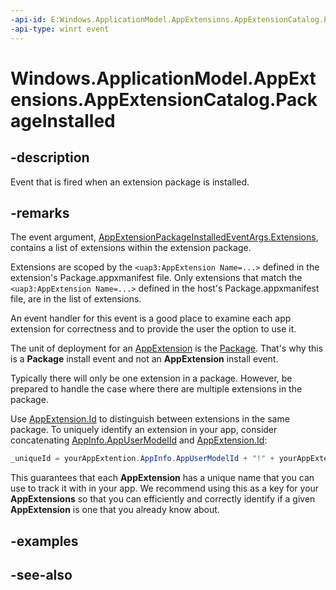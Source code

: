 ```yaml
---
-api-id: E:Windows.ApplicationModel.AppExtensions.AppExtensionCatalog.PackageInstalled
-api-type: winrt event
---
```


<!-- Event syntax
public event Windows.Foundation.TypedEventHandler PackageInstalled<Windows.ApplicationModel.AppExtensions.AppExtensionCatalog,  Windows.ApplicationModel.AppExtensions.AppExtensionPackageInstalledEventArgs>
-->

# Windows.ApplicationModel.AppExtensions.AppExtensionCatalog.PackageInstalled

## -description
Event that is fired when an extension package is installed.

## -remarks
The event argument, [AppExtensionPackageInstalledEventArgs.Extensions](appextensionpackageinstalledeventargs.md), contains a list of extensions within the extension package.

Extensions are scoped by the `<uap3:AppExtension Name=...>` defined in the extension's Package.appxmanifest file. Only extensions that match the `<uap3:AppExtension Name=...>` defined in the host's Package.appxmanifest file, are in the list of extensions.

An event handler for this event is a good place to examine each app extension for correctness and to provide the user the option to use it.

The unit of deployment for an [AppExtension](/uwp/api/windows.applicationmodel.appextensions.appextension) is the [Package](/uwp/api/windows.applicationmodel.package). That's why this is a **Package** install event and not an **AppExtension** install event.  

Typically there will only be one extension in a package. However, be prepared to handle the case where there are multiple extensions in the package.

Use [AppExtension.Id](/uwp/api/windows.applicationmodel.appextensions.appextension) to distinguish between extensions in the same package. To uniquely identify an extension in your app, consider concatenating [AppInfo.AppUserModelId](/uwp/api/windows.applicationmodel.appinfo) and [AppExtension.Id](/uwp/api/windows.applicationmodel.appinfo):

```cs
_uniqueId = yourAppExtention.AppInfo.AppUserModelId + "!" + yourAppExtention.Id;
```

This guarantees that each **AppExtension** has a unique name that you can use to track it with in your app. We recommend using this as a key for your **AppExtensions** so that you can efficiently and correctly identify if a given **AppExtension** is one that you already know about.

## -examples

## -see-also
